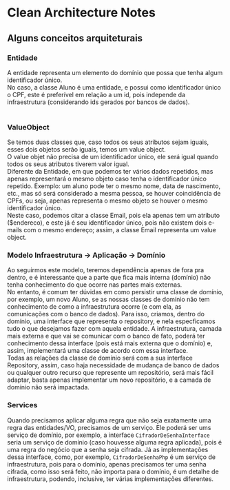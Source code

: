# Clean Architecture Notes

## Alguns conceitos arquiteturais

### Entidade
A entidade representa um elemento do domínio que possa que tenha algum identificador único.<br>
No caso, a classe Aluno é uma entidade, e possui como identificador único o CPF, este é preferível em relação
a um id, pois independe da infraestrutura (considerando ids gerados por bancos de dados).<br>
<br>

### ValueObject
Se temos duas classes que, caso todos os seus atributos sejam iguais, esses dois objetos serão iguais, temos um
value object.<br>
O value objet não precisa de um identificador único, ele será igual quando todos os seus atributos tiverem valor igual.<br>
Diferente da Entidade, em que podemos ter vários dados repetidos, mas apenas representará o mesmo objeto caso tenha o
identificador único repetido. Exemplo: um aluno pode ter o mesmo nome, data de nascimento, etc., mas só será considerado
a mesma pessoa, se houver coincidência de CPFs, ou seja, apenas representa o mesmo objeto se houver o mesmo
identificador único.<br>
Neste caso, podemos citar a classe Email, pois ela apenas tem um atributo ($endereco), e este já é seu identificador
único, pois não existem dois e-mails com o mesmo endereço; assim, a classe Email representa um value object.
<br>

### Modelo Infraestrutura -> Aplicação -> Domínio
Ao seguirmos este modelo, teremos dependência apenas de fora pra dentro, e é interessante
que a parte que fica mais interna (domínio) não tenha conhecimento do que ocorre nas partes
mais externas.<br>
No entanto, é comum ter dúvidas em como persistir uma classe de domínio, por exemplo, um novo Aluno,
se as nossas classes de domínio não tem conhecimento de como a infraestrutura ocorre (e com ela, as comunicações
com o banco de dados). Para isso, criamos, dentro do domínio, uma interface que representa o repository, e nela
especficamos tudo o que desejamos fazer com aquela entidade. A infraestrutura, camada mais externa e que vai se 
comunicar com o banco de fato, poderá ter conhecimento dessa interface (pois está mais externa que o domínio)
e, assim, implementará uma classe de acordo com essa interface.<br>
Todas as relações da classe de domínio será com a sua interface Repository, assim, caso haja
necessidade de mudança de banco de dados ou qualquer outro recurso que represente um repositório,
será mais fácil adaptar, basta apenas implementar um novo repositório, e a camada de domínio não
será impactada.
<br>

### Services
Quando precisamos aplicar alguma regra que não seja exatamente uma regra das entidades/VO, precisamos
de um serviço. Ele poderá ser ums serviço de domínio, por exemplo, a interface `CifradorDeSenhaInterface`
seria um serviço de domínio (caso houvesse alguma regra aplicada), pois é uma regra do negócio que a senha seja cifrada. Já as implementações
dessa interface, como, por exemplo, `CifradorDeSenhaPhp` é um serviço de infraestrutura, pois
para o domínio, apenas precisamos ter uma senha cifrada, como isso será feito, não importa para
o domínio, é um detalhe de infraestrutura, podendo, inclusive, ter várias implementações diferentes.
<br>

